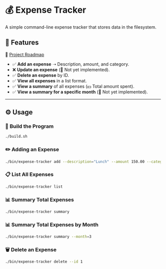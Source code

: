 # 💰 **Expense Tracker**

A simple command-line expense tracker that stores data in the filesystem.

## 🚀 **Features**

🔗 [Project Roadmap](https://roadmap.sh/projects/expense-tracker)

- ✅ **Add an expense** ➝ Description, amount, and category.
- ❌ **Update an expense** (🚧 Not yet implemented).
- ✅ **Delete an expense** by ID.
- ✅ **View all expenses** in a list format.
- ✅ **View a summary** of all expenses (💵 Total amount spent).
- ✅ **View a summary for a specific month** (🚧 Not yet implemented).

---

## ⚙️ **Usage**

### 🔨 **Build the Program**

```sh
./build.sh
```

### ✏️ **Adding an Expense**

```sh
./bin/expense-tracker add --description="Lunch" --amount 150.00 --category="Food"
```

### 📋 **List All Expenses**

```sh
./bin/expense-tracker list
```

### 📊 **Summary Total Expenses**

```sh
./bin/expense-tracker summary
```

### 📊 **Summary Total Expenses by Month**

```sh
./bin/expense-tracker summary --month=3
```

### 🗑️ **Delete an Expense**

```sh
./bin/expense-tracker delete --id 1
```
